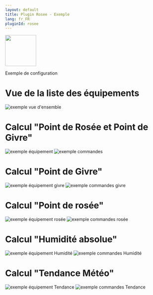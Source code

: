 ```yaml
---
layout: default
title: Plugin Rosee - Exemple
lang: fr_FR
pluginId: rosee
---
```


<img src="{{site.baseurl}}/plugin-rosee/{{site.img}}/rosee_icon.png" class="pluginLogo" width="100" />

Exemple de configuration

# Vue de la liste des équipements

![exemple vue d'ensemble](../{{site.img}}/vue.png)

# Calcul "Point de Rosée et Point de Givre"

![exemple équipement](../{{site.img}}/equipement.png)
![exemple commandes](../{{site.img}}/commandes.png)

# Calcul "Point de Givre"

![exemple équipement givre](../{{site.img}}/equipement_givre.png)
![exemple commandes givre](../{{site.img}}/commandes_givre.png)

# Calcul "Point de rosée"

![exemple équipement rosée](../{{site.img}}/equipement_rosee.png)
![exemple commandes rosée](../{{site.img}}/commandes_rosee.png)

# Calcul "Humidité absolue"

![exemple équipement Humidité](../{{site.img}}/equipement_humidite.png)
![exemple commandes Humidité](../{{site.img}}/commandes_humidite.png)

# Calcul "Tendance Météo"

![exemple équipement Tendance](../{{site.img}}/equipement_tendance.png)
![exemple commandes Tendance](../{{site.img}}/commandes_tendance.png)
